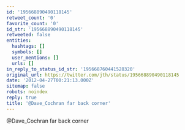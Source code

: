 ```yaml
---
id: '195668890490118145'
retweet_count: '0'
favorite_count: '0'
id_str: '195668890490118145'
retweeted: false
entities:
  hashtags: []
  symbols: []
  user_mentions: []
  urls: []
in_reply_to_status_id_str: '195668760441528320'
original_url: https://twitter.com/jth/status/195668890490118145
date: '2012-04-27T00:21:13.000Z'
sitemap: false
robots: noindex
reply: true
title: '@Dave_Cochran far back corner'
---
```


@Dave_Cochran far back corner